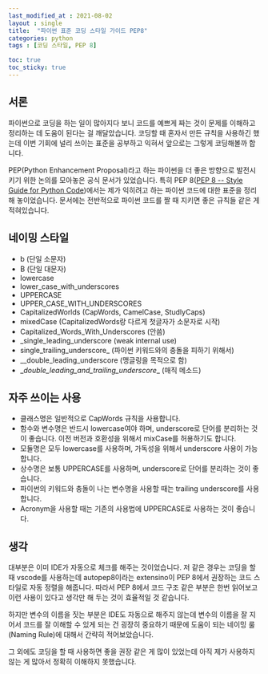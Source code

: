 ```yaml
---
last_modified_at : 2021-08-02
layout : single
title:  "파이썬 표준 코딩 스타일 가이드 PEP8"
categories: python
tags : [코딩 스타일, PEP 8]

toc: true
toc_sticky: true
---
```

## 서론
파이썬으로 코딩을 하는 일이 많아지다 보니 코드를 예쁘게 짜는 것이 문제를 이해하고 정리하는 데 도움이 된다는 걸 깨달았습니다. 코딩할 때 혼자서 만든 규칙을 사용하긴 했는데 이번 기회에 널리 쓰이는 표준을 공부하고 익혀서 앞으로는 그렇게 코딩해볼까 합니다.  

PEP(Python Enhancement Proposal)라고 하는 파이썬을 더 좋은 방향으로 발전시키기 위한 논의를 모아놓은 공식 문서가 있었습니다. 특히 PEP 8(<a href='https://www.python.org/dev/peps/pep-0008/'>PEP 8 -- Style Guide for Python Code</a>)에서는 제가 익히려고 하는 파이썬 코드에 대한 표준을 정리해 놓이었습니다. 문서에는 전반적으로 파이썬 코드를 짤 때 지키면 좋은 규칙들 같은 게 적혀있습니다.  

## 네이밍 스타일
* b (단일 소문자)
* B (단일 대문자)
* lowercase
* lower_case_with_underscores
* UPPERCASE
* UPPER_CASE_WITH_UNDERSCORES
* CapitalizedWorlds (CapWords, CamelCase, StudlyCaps)
* mixedCase (CapitalizedWords랑 다르게 첫글자가 소문자로 시작)
* Capitalized_Words_With_Underscores (안씀)
* _single_leading_underscore (weak internal use)
* single_trailing_underscore_ (파이썬 키워드와의 충돌을 피하기 위해서)
* __double_leading_underscore (맹글링을 목적으로 함)
* \__double_leading_and_trailing_underscore__ (매직 메소드)

## 자주 쓰이는 사용
* 클래스명은 일반적으로 CapWords 규칙을 사용합니다.
* 함수와 변수명은 반드시 lowercase여야 하며, underscore로 단어를 분리하는 것이 좋습니다. 이전 버전과 호환성을 위해서 mixCase를 허용하기도 합니다.
* 모듈명은 모두 lowercase를 사용하며, 가독성을 위해서 underscore 사용이 가능합니다.
* 상수명은 보통 UPPERCASE를 사용하며, underscore로 단어를 분리하는 것이 좋습니다.
* 파이썬의 키워드와 충돌이 나는 변수명을 사용할 때는 trailing underscore를 사용합니다.
* Acronym을 사용할 때는 기존의 사용법에 UPPERCASE로 사용하는 것이 좋습니다.

## 생각
대부분은 이미 IDE가 자동으로 체크를 해주는 것이었습니다. 저 같은 경우는 코딩을 할 때 vscode를 사용하는데 autopep8이라는 extensino이 PEP 8에서 권장하는 코드 스타일로 자동 정렬을 해줍니다. 따라서 PEP 8에서 코드 구조 같은 부분은 한번 읽어보고 이런 사용이 있다고 생각만 해 두는 것이 효율적일 것 같습니다.  

하지만 변수의 이름을 짓는 부분은 IDE도 자동으로 해주지 않는데 변수의 이름을 잘 지어서 코드를 잘 이해할 수 있게 되는 건 굉장히 중요하기 때문에 도움이 되는 네이밍 룰(Naming Rule)에 대해서 간략히 적어보았습니다.  

그 외에도 코딩을 할 때 사용하면 좋을 권장 같은 게 많이 있었는데 아직 제가 사용하지 않는 게 많아서 정확히 이해하지 못했습니다.
